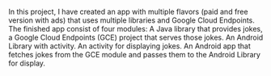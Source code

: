 In this project, I have created an app with multiple flavors (paid and free version with ads) that uses multiple libraries and Google Cloud Endpoints. 
The finished app  consist of four modules:
A Java library that provides jokes, a Google Cloud Endpoints (GCE) project that serves those jokes.
An Android Library with activity.
An activity for displaying jokes.
An Android app that fetches jokes from the GCE module and passes them to the Android Library for display.
